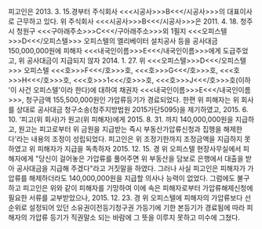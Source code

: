 피고인은 2013. 3. 15.경부터 주식회사 <<<시공사>>>B<<</시공사>>>의 대표이사로 근무하고 있다. 위 주식회사 <<<시공사>>>B<<</시공사>>>은 2011. 4. 18. 청주시 청원구 <<<구아래주소>>>C<<</구아래주소>>>외 1필지 <<<오피스텔>>>D<<</오피스텔>>> 오피스텔의 엘리베이터 설치공사 등을 공사대금 150,000,000원에 피해자 <<<내국인이름>>>E<<</내국인이름>>>에게 도급주었고, 위 공사대금이 지급되지 않자 2014. 1. 27. 위 <<<오피스텔>>>D<<</오피스텔>>> 오피스텔 <<<호>>>F<<</호>>>호, <<<호>>>G<<</호>>>호, <<<호>>>H<<</호>>>호, <<<호>>>1<<</호>>>호, <<<호>>>J<<</호>>>호(이하 '이 사건 오피스텔'이라 한다)에 대하여 채권자 <<<내국인이름>>>E<<</내국인이름>>>, 청구금액 155,500,000원인 가압류등기가 경료되었다. 한편 위 피해자는 위 회사를 상대로 공사대금 청구소송(청주지방법원 2015가단5095)을 제기하였고, 2015. 6. 10. '피고(위 회사)가 원고(위 피해자)에게 2015. 8. 31. 까지 140,000,000원을 지급하고, 원고는 피고로부터 위 금원을 지급받는 즉시 부동산가압류신청과 집행을 해제한다'라는 내용의 조정이 성립되었다.
피고인은 위 조정기한까지 조정금액을 지급하지 못하였고 위 피해자가 지급을 독촉하자 2015. 12. 15. 경 위 오피스텔 현장사무실에서 피해자에게 "당신이 걸어놓은 가압류를 풀어주면 위 부동산을 담보로 은행에서 대출을 받아 공사대금을 지급해 주겠다"라고 거짓말을 하였다. 그러나 사실 피고인은 피해자가 가압류를 해제하더라도 140,000,000원을 지급할 의사나 능력이 없었다. 그럼에도 불구하고 피고인은 위와 같이 피해자를 기망하여 이에 속은 피해자로부터 가압류해제신청에 필요한 서류를 교부받았으나, 2015. 12. 23. 경 위 오피스텔에 피해자의 가압류보다 선순위로 설정되어 있던 소유권이전등기청구권 가등기에 기한 본등기가 경료됨에 따라 피해자의 가압류 등기가 직권말소 되는 바람에 그 뜻을 이루지 못하고 미수에 그쳤다.